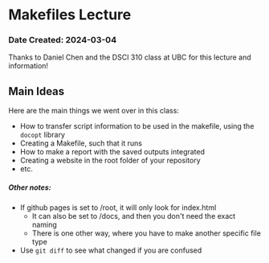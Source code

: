 # Makefiles Lecture
### Date Created: 2024-03-04

Thanks to Daniel Chen and the DSCI 310 class at UBC for this lecture and information!

## Main Ideas

Here are the main things we went over in this class:

* How to transfer script information to be used in the makefile, using the `docopt` library
* Creating a Makefile, such that it runs
* How to make a report with the saved outputs integrated
* Creating a website in the root folder of your repository
* etc.

##### Other notes:

* If github pages is set to /root, it will only look for index.html
  * It can also be set to /docs, and then you don't need the exact naming
  * There is one other way, where you have to make another specific file type
* Use `git diff` to see what changed if you are confused
